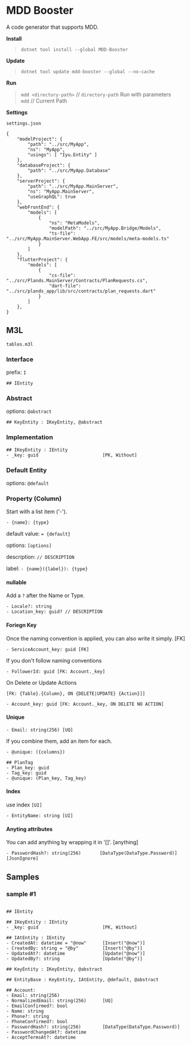 # MDD Booster

A code generator that supports MDD.

**Install**

> `dotnet tool install --global MDD-Booster`

**Update**

> `dotnet tool update mdd-booster --global --no-cache`

**Run**

> `mdd <directory-path>` // `directory-path` Run with parameters
<br /> `mdd` // Current Path

**Settings**

`settings.json`

```
{
	"modelProject": {
		"path": "../src/MyApp",
		"ns": "MyApp",
		"usings": [ "Iyu.Entity" ]
	},
	"databaseProject": {
		"path": "../src/MyApp.Database"
	},
	"serverProject": {
		"path": "../src/MyApp.MainServer",
		"ns": "MyApp.MainServer",
		"useGraphQL": true
	},
	"webFrontEnd": {
		"models": [
			{
				"ns": "MetaModels",
				"modelPath": "../src/MyApp.Bridge/Models",
				"ts-file": "../src/MyApp.MainServer.WebApp.FE/src/models/meta-models.ts"
			}
		]
	},	
	"flutterProject": {
		"models": [
			{ 
				"cs-file": "../src/Plands.MainServer/Contracts/PlanRequests.cs",
				"dart-file": "../src/plands_app/lib/src/contracts/plan_requests.dart"
		 	}
		]
	},
}
```

## M3L

`tables.m3l`

### Interface

prefix: `I`

```
## IEntity
```

### Abstract

options: `@abstract`

```
## KeyEntity : IKeyEntity, @abstract
```

### Implementation

```
## IKeyEntity : IEntity
- _key: guid			            [PK, Without]
```

### Default Entity

options: `@default`

### Property (Column)

Start with a list item ('-').

`- {name}: {type}`

default value: `= {default}`

options: `[options]`

description: `// DESCRIPTION`

label: `- {name}({label}): {type}`

#### nullable

Add a `?` after the Name or Type.

```
- Locale?: string
- Location_key: guid? // DESCRIPTION
```

#### Foriegn Key

Once the naming convention is applied, you can also write it simply. [FK]

`- ServiceAccount_key: guid [FK]`

If you don't follow naming conventions

`- FollowerId: guid [FK: Account._key]`

On Delete or Update Actions

`[FK: {Table}.{Column}, ON {DELETE|UPDATE} {Action}]]`

`- Account_key: guid [FK: Account._key, ON DELETE NO ACTION]`

#### Unique

`- Email: string(256) [UQ]`

If you combine them, add an item for each.

`- @unique: ({columns})`

```
## PlanTag
- Plan_key: guid
- Tag_key: guid
- @unique: (Plan_key, Tag_key)
```

#### Index

use index `[UI]`

```
- EntityName: string [UI]
```

#### Anyting attributes

You can add anything by wrapping it in '[]'. [anything] 

`- PasswordHash?: string(256)		[DataType(DataType.Password)][JsonIgnore]`

## Samples

### sample #1

```

## IEntity

## IKeyEntity : IEntity
- _key: guid			            [PK, Without]

## IAtEntity : IEntity
- CreatedAt: datetime = "@now"		[Insert("@now")]
- CreatedBy: string = "@by"			[Insert("@by")]
- UpdatedAt?: datetime				[Update("@now")]
- UpdatedBy?: string				[Update("@by")]

## KeyEntity : IKeyEntity, @abstract

## EntityBase : KeyEntity, IAtEntity, @default, @abstract

## Account:
- Email: string(256)
- NormalizedEmail: string(256)		[UQ]
- EmailConfirmed?: bool
- Name: string
- Phone?: string
- PhoneConfirmed?: bool
- PasswordHash?: string(256)		[DataType(DataType.Password)]
- PasswordChangedAt?: datetime
- AcceptTermsAt?: datetime

```